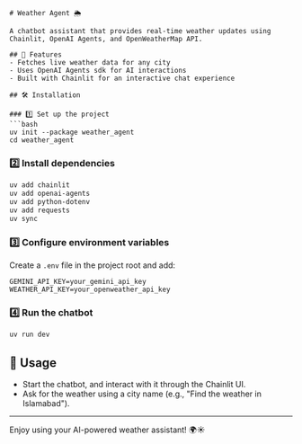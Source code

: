 

```
# Weather Agent 🌦️  

A chatbot assistant that provides real-time weather updates using Chainlit, OpenAI Agents, and OpenWeatherMap API.  

## 🚀 Features  
- Fetches live weather data for any city  
- Uses OpenAI Agents sdk for AI interactions  
- Built with Chainlit for an interactive chat experience  

## 🛠 Installation  

### 1️⃣ Set up the project  
```bash
uv init --package weather_agent
cd weather_agent
```

### 2️⃣ Install dependencies  
```bash
uv add chainlit
uv add openai-agents
uv add python-dotenv
uv add requests
uv sync
```

### 3️⃣ Configure environment variables  
Create a `.env` file in the project root and add:  
```
GEMINI_API_KEY=your_gemini_api_key
WEATHER_API_KEY=your_openweather_api_key
```

### 4️⃣ Run the chatbot  
```bash
uv run dev
```

## 📌 Usage  
- Start the chatbot, and interact with it through the Chainlit UI.  
- Ask for the weather using a city name (e.g., "Find the weather in Islamabad").  



---
  
Enjoy using your AI-powered weather assistant! 🌍☀️  
```

